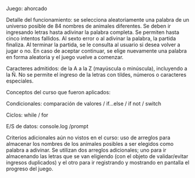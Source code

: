 Juego: ahorcado

Detalle del funcionamiento: se selecciona aleatoriamente una palabra de un universo posible de 84 nombres de animales diferentes. Se deben ir ingresando letras hasta adivinar la palabra completa. Se permiten hasta cinco intentos fallidos. Al sexto error o al adivinar la palabra, la partida finaliza.
Al terminar la partida, se le consulta al usuario si desea volver a jugar o no. En caso de aceptar continuar, se elige nuevamente una palabra en forma aleatoria y el juego vuelve a comenzar.


Caracteres admitidos: de la A a la Z (mayúscula o minúscula), incluyendo a la Ñ. No se permite el ingreso de la letras con tildes, números o caracteres especiales.

Conceptos del curso que fueron aplicados:

Condicionales: comparación de valores / if...else / if not / switch

Ciclos: while / for

E/S de datos: console.log /prompt

Criterios adicionales aún no vistos en el curso: uso de arreglos para almacenar los nombres de los animales posibles a ser elegidos como palabra a adivinar. Se utilizan dos arreglos adicionales; uno para ir almacenando las letras que se van eligiendo (con el objeto de validar/evitar ingresos duplicados) y el otro para ir registrando y mostrando en pantalla el progreso del juego.
